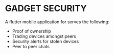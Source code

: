 # GADGET SECURITY
A flutter mobile application for serves the following:
* Proof of ownership
* Trading devices amongst peers
* Security alerts for stolen devices
* Peer to peer chats 
